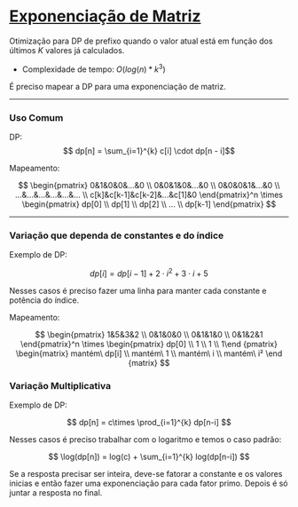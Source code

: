 # [Exponenciação de Matriz](matrix_exp.cpp)

<!-- *Read in [English](README.en.md)* -->

Otimização para DP de prefixo quando o valor atual está em função dos últimos $K$ valores já calculados.   
* Complexidade de tempo: $O(log(n)*k^3)$

É preciso mapear a DP para uma exponenciação de matriz.

---


### Uso Comum

DP:   
$$ dp[n] = \sum_{i=1}^{k} c[i] \cdot dp[n - i]$$ 

Mapeamento:   

$$ \begin{pmatrix} 0&1&0&0&...&0 \\ 0&0&1&0&...&0 \\ 0&0&0&1&...&0 \\ ...&...&...&...&...&... \\ c[k]&c[k-1]&c[k-2]&...&c[1]&0 \end{pmatrix}^n \times \begin{pmatrix} dp[0] \\ dp[1] \\ dp[2] \\ ... \\ dp[k-1] \end{pmatrix} $$

---
### Variação que dependa de **constantes** e do **índice**

Exemplo de DP:   

$$ dp[i] = dp[i-1] + 2 \cdot i^2 + 3 \cdot i + 5 $$

Nesses casos é preciso fazer uma linha para manter cada constante e potência do índice.

Mapeamento:

$$
\begin{pmatrix} 1&5&3&2 \\ 0&1&0&0 \\ 0&1&1&0 \\ 0&1&2&1 \end{pmatrix}^n
\times
\begin{pmatrix} 
    dp[0]   \\
    1       \\
    1       \\
    1\end
{pmatrix} 
\begin{matrix} 
    mantém\ dp[i]   \\
    mantém\ 1       \\
    mantém\ i       \\
    mantém\ i²      \end
{matrix}
$$

### Variação Multiplicativa

Exemplo de DP:

$$ dp[n] =  c\times \prod_{i=1}^{k} dp[n-i] $$

Nesses casos é preciso trabalhar com o logaritmo e temos o caso padrão:


$$ \log(dp[n]) =  log(c) + \sum_{i=1}^{k} log(dp[n-i]) $$

Se a resposta precisar ser inteira, deve-se fatorar a constante e os valores inicias e então fazer uma exponenciação para cada fator primo. Depois é só juntar a resposta no final.
